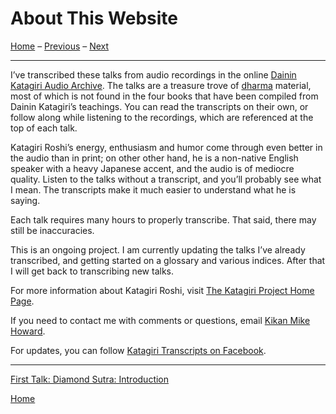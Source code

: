 <a name="0"></a>
# About This Website

[Home](index#0) – [Previous](index) – [Next](1979-05-09-Diamond-Sutra-Introduction#0)

---
I’ve transcribed these talks from audio recordings in the online [Dainin Katagiri Audio Archive](http://www.mnzencenter.org/katagiri_talks.php). The talks are a treasure trove of [dharma](glossary#dharma) material, most of which is not found in the four books that have been compiled from Dainin Katagiri’s teachings. You can read the transcripts on their own, or follow along while listening to the recordings, which are referenced at the top of each talk. 

Katagiri Roshi’s energy, enthusiasm and humor come through even better in the audio than in print; on other other hand, he is a non-native English speaker with a heavy Japanese accent, and the audio is of mediocre quality. Listen to the talks without a transcript, and you’ll probably see what I mean. The transcripts make it much easier to understand what he is saying.

Each talk requires many hours to properly transcribe. That said, there may still be inaccuracies.

This is an ongoing project. I am currently updating the talks I’ve already transcribed, and getting started on a glossary and various indices. After that I will get back to transcribing new talks.

For more information about Katagiri Roshi, visit [The Katagiri Project Home Page](http://www.mnzencenter.org/katagiri/).

If you need to contact me with comments or questions, email [Kikan Mike Howard](mailto:michaelhoward@mac.com).

For updates, you can follow [Katagiri Transcripts on Facebook](https://www.facebook.com/KatagiriTranscripts).

---
[First Talk: Diamond Sutra: Introduction](1979-05-09-Diamond-Sutra-Introduction#0)

[Home](index#0)